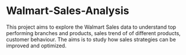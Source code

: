 # Walmart-Sales-Analysis
This project aims to explore the Walmart Sales data to understand top performing branches and products, sales trend of of different products, customer behaviour. The aims is to study how sales strategies can be improved and optimized.

